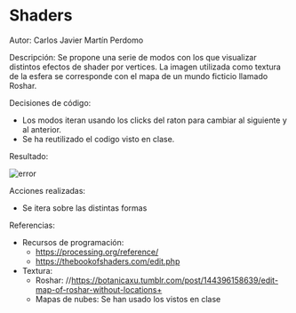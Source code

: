 # Shaders

Autor: Carlos Javier Martín Perdomo

Descripción: Se propone una serie de modos con los que visualizar distintos efectos de shader por vertices. La imagen utilizada como textura de la esfera se corresponde con el mapa de un mundo ficticio llamado Roshar.

Decisiones de código:
  - Los modos iteran usando los clicks del raton para cambiar al siguiente y al anterior.
  - Se ha reutilizado el codigo visto en clase.
  
Resultado:

![error](https://github.com/CarlosJavierMartin/ShadersII/blob/master/shadersII.gif?raw=true)

Acciones realizadas:
  - Se itera sobre las distintas formas
  
Referencias:
  - Recursos de programación:
    - https://processing.org/reference/
    - https://thebookofshaders.com/edit.php
  - Textura:
    - Roshar: //https://botanicaxu.tumblr.com/post/144396158639/edit-map-of-roshar-without-locations+
    - Mapas de nubes: Se han usado los vistos en clase

